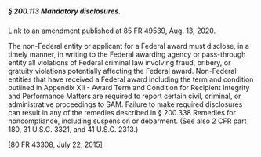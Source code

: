 ##### § 200.113 Mandatory disclosures. #####

Link to an amendment published at 85 FR 49539, Aug. 13, 2020.

The non-Federal entity or applicant for a Federal award must disclose, in a timely manner, in writing to the Federal awarding agency or pass-through entity all violations of Federal criminal law involving fraud, bribery, or gratuity violations potentially affecting the Federal award. Non-Federal entities that have received a Federal award including the term and condition outlined in Appendix XII - Award Term and Condition for Recipient Integrity and Performance Matters are required to report certain civil, criminal, or administrative proceedings to SAM. Failure to make required disclosures can result in any of the remedies described in § 200.338 Remedies for noncompliance, including suspension or debarment. (See also 2 CFR part 180, 31 U.S.C. 3321, and 41 U.S.C. 2313.)

[80 FR 43308, July 22, 2015]